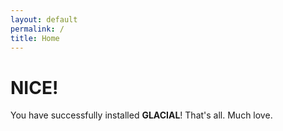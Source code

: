 ```yaml
---
layout: default
permalink: /
title: Home
---
```

# NICE!
You have successfully installed **GLACIAL**! That's all. Much love.

